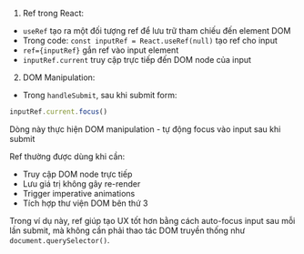 1. Ref trong React:
- `useRef` tạo ra một đối tượng ref để lưu trữ tham chiếu đến element DOM
- Trong code: `const inputRef = React.useRef(null)` tạo ref cho input
- `ref={inputRef}` gắn ref vào input element
- `inputRef.current` truy cập trực tiếp đến DOM node của input

2. DOM Manipulation:
- Trong `handleSubmit`, sau khi submit form:
```javascript
inputRef.current.focus()
```
Dòng này thực hiện DOM manipulation - tự động focus vào input sau khi submit

Ref thường được dùng khi cần:
- Truy cập DOM node trực tiếp
- Lưu giá trị không gây re-render
- Trigger imperative animations
- Tích hợp thư viện DOM bên thứ 3

Trong ví dụ này, ref giúp tạo UX tốt hơn bằng cách auto-focus input sau mỗi lần submit, mà không cần phải thao tác DOM truyền thống như `document.querySelector()`.